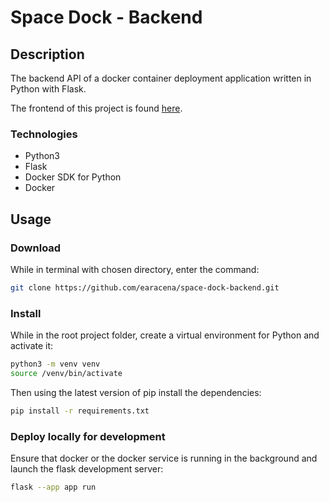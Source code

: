 
# Space Dock - Backend

## Description

The backend API of a docker container deployment application written in Python with Flask.

The frontend of this project is found [here](https://github.com/earacena/space-dock-frontend).

### Technologies

* Python3
* Flask
* Docker SDK for Python
* Docker

## Usage

### Download

While in terminal with chosen directory, enter the command:

```bash
git clone https://github.com/earacena/space-dock-backend.git
```

### Install

While in the root project folder, create a virtual environment for Python and activate it:

```bash
python3 -m venv venv
source /venv/bin/activate
```

Then using the latest version of pip install the dependencies:

```bash
pip install -r requirements.txt
```

### Deploy locally for development

Ensure that docker or the docker service is running in the background and launch the flask development server:

```bash
flask --app app run
```
